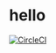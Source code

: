 # hello
[![CircleCI](https://circleci.com/gh/zeyadeata/hello.svg?style=svg)](https://app.circleci.com/pipelines/github/Zeyadeata/hello/2/workflows/f199f698-5411-4208-80d3-3de7e3262b46/jobs/2)
